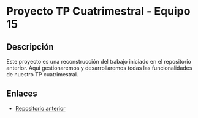 <h1>Proyecto TP Cuatrimestral - Equipo 15</h1>
    <h2>Descripción</h2>
    <p>Este proyecto es una reconstrucción del trabajo iniciado en el repositorio anterior. Aquí gestionaremos y desarrollaremos todas las funcionalidades de nuestro TP cuatrimestral.</p>
    <h2>Enlaces</h2>
    <ul>
        <li><a href="https://github.com/Gabriel1998-Cordoba/tp-cuatrimestral-equipo-15-/commits/main/">Repositorio anterior</a></li>
    </ul>
